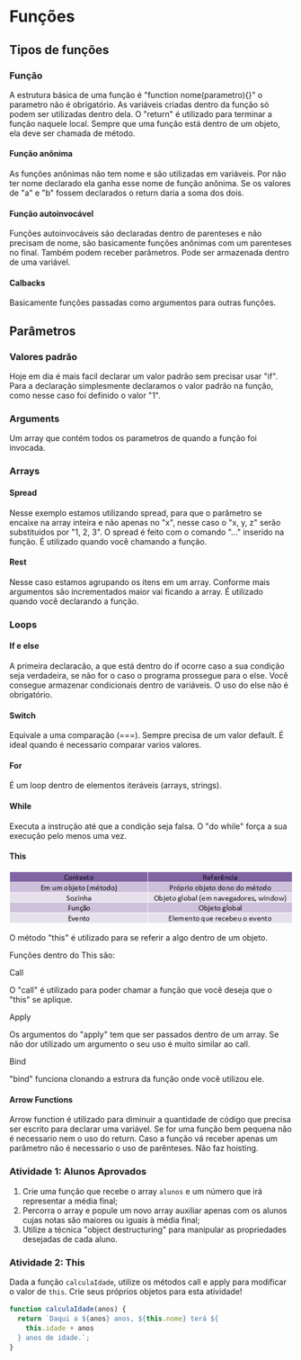 # Funções

## Tipos de funções

### Função

A estrutura básica de uma função é "function nome(parametro){}" o parametro não é obrigatório.
As variáveis criadas dentro da função só podem ser utilizadas dentro dela.
O "return" é utilizado para terminar a função naquele local.
Sempre que uma função está dentro de um objeto, ela deve ser chamada de método.

#### Função anônima

As funções anônimas não tem nome e são utilizadas em variáveis.
Por não ter nome declarado ela ganha esse nome de função anônima.
Se os valores de "a" e "b" fossem declarados o return daria a soma dos dois.

#### Função autoinvocável

Funções autoinvocáveis são declaradas dentro de parenteses e não precisam de nome, são basicamente funções anônimas com um parenteses no final.
Também podem receber parâmetros.
Pode ser armazenada dentro de uma variável.

#### Calbacks

Basicamente funções passadas como argumentos para outras funções.

## Parâmetros

### Valores padrão

Hoje em dia é mais facil declarar um valor padrão sem precisar usar "if". Para a declaração simplesmente declaramos o valor padrão na função, como nesse caso foi definido o valor "1".

### Arguments

Um array que contém todos os parametros de quando a função foi invocada.

### Arrays

#### Spread

Nesse exemplo estamos utilizando spread, para que o parâmetro se encaixe na array inteira e não apenas no "x", nesse caso o "x, y, z" serão substituidos por "1, 2, 3".
O spread é feito com o comando "..." inserido na função.
É utilizado quando você chamando a função.

#### Rest

Nesse caso estamos agrupando os itens em um array.
Conforme mais argumentos são incrementados maior vai ficando a array.
É utilizado quando você declarando a função.

### Loops

#### If e else

A primeira declaracão, a que está dentro do if ocorre caso a sua condição seja verdadeira, se não for o caso o programa prossegue para o else.
Você consegue armazenar condicionais dentro de variáveis.
O uso do else não é obrigatório.

#### Switch

Equivale a uma comparação (===).
Sempre precisa de um valor default.
É ideal quando é necessario comparar varios valores.

#### For

É um loop dentro de elementos iteráveis (arrays, strings).

#### While

Executa a instrução até que a condição seja falsa.
O "do while" força a sua execução pelo menos uma vez.

#### This

<p align="center">
<img src="/assets/this.png">
</p>

O método "this" é utilizado para se referir a algo dentro de um objeto.

Funções dentro do This são:

Call

O "call" é utilizado para poder chamar a função que você deseja que o "this" se aplique.

Apply

Os argumentos do "apply" tem que ser passados dentro de um array.
Se não dor utilizado um argumento o seu uso é muito similar ao call.

Bind

"bind" funciona clonando a estrura da função onde você utilizou ele.

#### Arrow Functions

Arrow function é utilizado para diminuir a quantidade de código que precisa ser escrito para declarar uma variável.
Se for uma função bem pequena não é necessario nem o uso do return.
Caso a função vá receber apenas um parâmetro não é necessario o uso de parênteses.
Não faz hoisting.

### Atividade 1: Alunos Aprovados

1. Crie uma função que recebe o array `alunos` e um número que irá representar a média final;
2. Percorra o array e popule um novo array auxiliar apenas com os alunos cujas notas são maiores ou iguais à média final;
3. Utilize a técnica "object destructuring" para manipular as propriedades desejadas de cada aluno.

### Atividade 2: This

Dada a função `calculaIdade`, utilize os métodos call e apply para modificar o valor de `this`. Crie seus próprios objetos para esta atividade!

```js
function calculaIdade(anos) {
  return `Daqui a ${anos} anos, ${this.nome} terá ${
    this.idade + anos
  } anos de idade.`;
}
```
